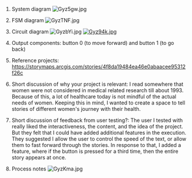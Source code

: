 1. System diagram
![Gyz5gw.jpg](https://imgpile.com/images/Gyz5gw.jpg)

2. FSM diagram 
![GyzTNF.jpg](https://imgpile.com/images/GyzTNF.jpg)

3. Circuit diagram
![GyzbYi.jpg](https://imgpile.com/images/GyzbYi.jpg)
[![Gyz94k.jpg](https://imgpile.com/images/Gyz94k.jpg)](https://imgpile.com/i/Gyz94k)

4. Output components: button 0 (to move forward) and button 1 (to go back)

5. Reference projects: https://storymaps.arcgis.com/stories/4f8da19484ea46e0abaacee95312f26c 

6. Short discussion of why your project is relevant:  I read somewhere that women were not considered in medical related research till about 1993. Because of this, a lot of healthcare today is not mindful of the actual needs of women. Keeping this in mind, I wanted to create a space to tell stories of different women's journey with their health. 

7. Short discussion of feedback from user testing?: The user I tested with really liked the interactiveness, the content, and the idea of the project. But they felt that I could have added additional features in the execution. They suggested I allow the user to control the speed of the text, or allow them to fast forward through the stories. In response to that, I added a feature, where if the button is pressed for a third time, then the entire story appears at once. 

8. Process notes 
![GyzKma.jpg](https://imgpile.com/images/GyzKma.jpg)


